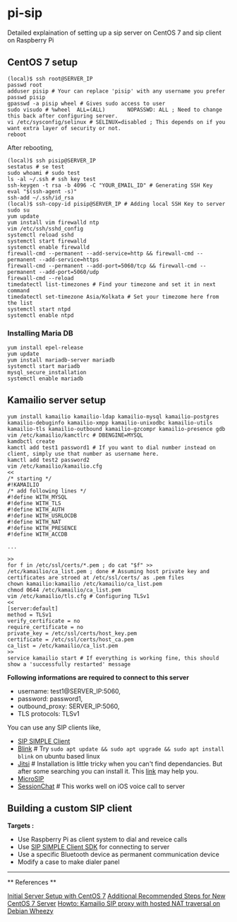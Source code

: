 # pi-sip
Detailed explaination of setting up a sip server on CentOS 7 and sip client on Raspberry Pi

## CentOS 7 setup

```
(local)$ ssh root@SERVER_IP
passwd root
adduser pisip # Your can replace 'pisip' with any username you prefer
passwd pisip
gpasswd -a pisip wheel # Gives sudo access to user
sudo visudo # %wheel  ALL=(ALL)       NOPASSWD: ALL ; Need to change this back after configuring server.
vi /etc/sysconfig/selinux # SELINUX=disabled ; This depends on if you want extra layer of security or not.
reboot
```
After rebooting,

```
(local)$ ssh pisip@SERVER_IP
sestatus # se test
sudo whoami # sudo test
ls -al ~/.ssh # ssh key test
ssh-keygen -t rsa -b 4096 -C "YOUR_EMAIL_ID" # Generating SSH Key
eval "$(ssh-agent -s)"
ssh-add ~/.ssh/id_rsa
(local)$ ssh-copy-id pisip@SERVER_IP # Adding local SSH Key to server
sudo su
yum update
yum install vim firewalld ntp
vim /etc/ssh/sshd_config
systemctl reload sshd
systemctl start firewalld
systemctl enable firewalld
firewall-cmd --permanent --add-service=http && firewall-cmd --permanent --add-service=https
firewall-cmd --permanent --add-port=5060/tcp && firewall-cmd --permanent --add-port=5060/udp
firewall-cmd --reload
timedatectl list-timezones # Find your timezone and set it in next command
timedatectl set-timezone Asia/Kolkata # Set your timezome here from the list
systemctl start ntpd
systemctl enable ntpd
```

### Installing Maria DB

```
yum install epel-release
yum update
yum install mariadb-server mariadb
systemctl start mariadb
mysql_secure_installation
systemctl enable mariadb
```

## Kamailio server setup

```
yum install kamailio kamailio-ldap kamailio-mysql kamailio-postgres kamailio-debuginfo kamailio-xmpp kamailio-unixodbc kamailio-utils kamailio-tls kamailio-outbound kamailio-gzcompr kamailio-presence gdb
vim /etc/kamailio/kamctlrc # DBENGINE=MYSQL
kamdbctl create
kamctl add test1 password1 # If you want to dial number instead on client, simply use that number as username here.
kamctl add test2 password2
vim /etc/kamailio/kamailio.cfg
<<
/* starting */
#!KAMAILIO
/* add following lines */
#!define WITH_MYSQL
#!define WITH_TLS
#!define WITH_AUTH
#!define WITH_USRLOCDB
#!define WITH_NAT
#!define WITH_PRESENCE
#!define WITH_ACCDB

...

>>
for f in /etc/ssl/certs/*.pem ; do cat "$f" >> /etc/kamailio/ca_list.pem ; done # Assuming host private key and certificates are stroed at /etc/ssl/certs/ as .pem files
chown kamailio:kamailio /etc/kamailio/ca_list.pem
chmod 0644 /etc/kamailio/ca_list.pem
vim /etc/kamailio/tls.cfg # Configuring TLSv1
<<
[server:default]
method = TLSv1
verify_certificate = no
require_certificate = no
private_key = /etc/ssl/certs/host_key.pem
certificate = /etc/ssl/certs/host_ca.pem
ca_list = /etc/kamailio/ca_list.pem
>>
service kamailio start # If everything is working fine, this should show a 'successfully restarted' message

```

**Following informations are required to connect to this server**
- username: test1@SERVER_IP:5060,
- password: password1,
- outbound_proxy: SERVER_IP:5060,
- TLS protocols: TLSv1

You can use any SIP clients like,

- [SIP SIMPLE Client](http://sipsimpleclient.org/projects/sipsimpleclient/wiki/SipInstallation)
- [Blink](http://icanblink.com/) # Try `sudo apt update && sudo apt upgrade && sudo apt install blink` on ubuntu based linux
- [Jitsi](https://jitsi.org/Main/Download) # Installation is little tricky when you can't find dependancies. But after some searching you can install it. This [link](https://github.com/jitsi/jitsi-meet/wiki/Debian-installation) may help you.
- [MicroSIP](http://www.microsip.org/)
- [SessionChat](https://itunes.apple.com/us/app/sessionchat-sip-softphone/id362501443?mt=8) # This works well on iOS voice call to server

## Building a custom SIP client

**Targets :**
- Use Raspberry Pi as client system to dial and reveice calls
- Use [SIP SIMPLE Client SDK](https://github.com/AGProjects/python-sipsimple) for connecting to server
- Use a specific Bluetooth device as permanent communication device
- Modify a case to make dialer panel

---

** References **

[Initial Server Setup with CentOS 7](https://www.digitalocean.com/community/tutorials/initial-server-setup-with-centos-7)
[Additional Recommended Steps for New CentOS 7 Server](https://www.digitalocean.com/community/tutorials/additional-recommended-steps-for-new-centos-7-servers)
[Howto: Kamailio SIP proxy with hosted NAT traversal on Debian Wheezy](https://richardskingdom.net/howto-kamailio-sip-proxy-nat-debian-wheezy)